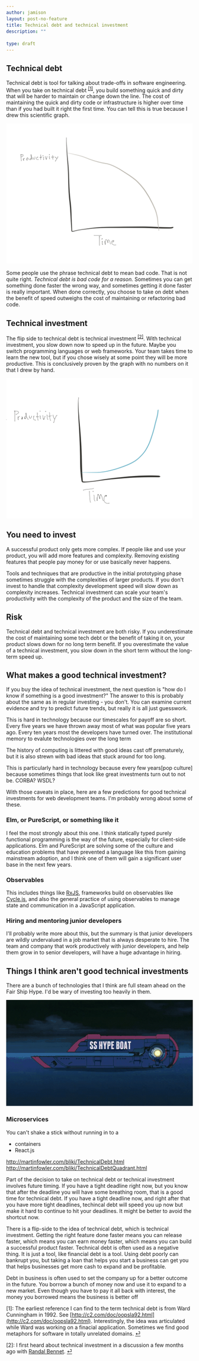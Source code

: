```yaml
---
author: jamison
layout: post-no-feature
title: Technical debt and technical investment
description: ""

type: draft
---
```


## Technical debt

Technical debt is tool for talking about trade-offs in software engineering.
When you take on technical debt <sup><a href="#fn1" name="fn1src">[1]</a></sup>,
you build something quick and dirty that will be harder to maintain or change
down the line. The cost of maintaining the quick and dirty code or
infrastructure is higher over time than if you had built it right the first
time. You can tell this is true because I drew this scientific graph.

<img alt="graph of the decreasing productivity over time of technical debt" title="You can tell this is true because I drew a graph." src="/images/tech-debt.png">

Some people use the phrase technical debt to mean bad code. That is not quite
right. *Technical debt is bad code for a reason.* Sometimes you can get
something done faster the wrong way, and sometimes getting it done faster is
really important. When done correctly, you choose to take on debt when the
benefit of speed outweighs the cost of maintaining or refactoring bad code.

## Technical investment

The flip side to technical debt is technical investment
<sup><a href="#fn2" name="fn2src">[2]</a></sup>. With technical investment, you
slow down now to speed up in the future.  Maybe you switch programming
languages or web frameworks. Your team takes time to learn the new tool, but if
you chose wisely at some point they will be more productive. This is conclusively
proven by the graph with no numbers on it that I drew by hand.

<img alt="graph of the increasing productivity over time " title="This is conclusively proven by the graph with no numbers that I drew by hand." src="/images/tech-investment.png">

## You need to invest

A successful product only gets more complex. If people like and use your
product, you will add more features and complexity. Removing existing features
that people pay money for or use basically never happens.

Tools and techniques that are productive in the initial prototyping phase
sometimes struggle with the complexities of larger products. If you don't
invest to handle that complexity development speed will slow down as complexity
increases. Technical investment can scale your team's productivity with the
complexity of the product and the size of the team.

## Risk

Technical debt and technical investment are both risky. If you underestimate
the cost of maintaining some tech debt or the benefit of taking it on, your
product slows down for no long term benefit. If you overestimate the value of
a technical investment, you slow down in the short term without the long-term
speed up.

## What makes a good technical investment?

If you buy the idea of technical investment, the next question is "how do I
know if something is a good investment?" The answer to this is probably about
the same as in regular investing - you don't. You can examine current evidence
and try to predict future trends, but really it is all just guesswork.


This is hard in technology because our timescales for payoff are so short.
Every five years we have thrown away most of what was popular five years ago.
Every ten years most the developers have turned over. The institutional memory
to evalute technologies over the long term

The history of computing is littered with good ideas cast off prematurely, but
it is also strewn with bad ideas that stuck around for too long.

This is particularly hard in technology because every few years[pop culture] because sometimes things that look like great
investments turn out to not be. CORBA? WSDL?

With those caveats in place, here are a few predictions for good technical
investments for web development teams. I'm probably wrong about some of these.

### Elm, or PureScript, or something like it

I feel the most strongly about this one. I think statically typed purely
functional programming is the way of the future, especially for client-side
applications. Elm and PureScript are solving some of the culture and education
problems that have prevented a language like this from gaining mainstream
adoption, and I think one of them will gain a significant user base in the
next few years.

### Observables

This includes things like [RxJS](https://github.com/Reactive-Extensions/RxJS),
frameworks build on observables like [Cycle.js](http://cycle.js.org/), and also
the general practice of using observables to manage state and communication in
a JavaScript application.

### Hiring and mentoring junior developers

I'll probably write more about this, but the summary is that junior developers
are wildly undervalued in a job market that is always desperate to hire. The
team and company that work productively with junior developers, and help them
grow in to senior developers, will have a huge advantage in hiring.


## Things I think aren't good technical investments

There are a bunch of technologies that I think are full steam ahead on the
Fair Ship Hype. I'd be wary of investing too heavily in them.

![animated gif of the hype thrusters activating](/images/hype.gif)

### Microservices

You can't shake a stick without running in to a


* containers
* React.js

http://martinfowler.com/bliki/TechnicalDebt.html
http://martinfowler.com/bliki/TechnicalDebtQuadrant.html

Part of the decision to take on technical debt or technical investment involves
future timing. If you have a tight deadline right now, but you know that after
the deadline you will have some breathing room, that is a good time for
technical debt. If you have a tight deadline now, and right after that you have
more tight deadlines, techincal debt will speed you up now but make it hard to
continue to
hit your deadlines. It might be better to avoid the shortcut now.




There is a flip-side to the idea of technical debt, which is technical
investment.
Getting the right feature done faster means you can release faster, which means
you can earn money faster, which means you can build a successful product
faster. Technical debt is often used as a negative thing. It is just a
tool, like financial debt is a tool. Using debt poorly can bankrupt you, but
taking a loan that helps you start a business can get you that helps businesses get more cash to
expand and be profitable.

Debt in business is often used to set the company up for a better outcome in
the future. You borrow a bunch of money now and use it to expand to a new
market.  Even though you have to pay it all back with interest, the money you
borrowed means the business is better off 

<a name="fn1">[1]</a>: The earliest reference I can find to the term technical
debt is from Ward Cunningham in 1992. See
[http://c2.com/doc/oopsla92.html](http://c2.com/doc/oopsla92.html).
Interestingly, the idea was articulated while Ward was working on a finacial
application. Sometimes we find good metaphors for software in totally unrelated
domains. <a href="#fn1src">⏎</a>


<a name="fn2">[2]</a>: I first heard about technical investment in a discussion
a few months ago with [Randal Bennet](https://twitter.com/randallb). <a href="#fn2src">⏎</a>

